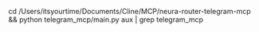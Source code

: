 cd /Users/itsyourtime/Documents/Cline/MCP/neura-router-telegram-mcp && python telegram_mcp/main.py aux | grep telegram_mcp 